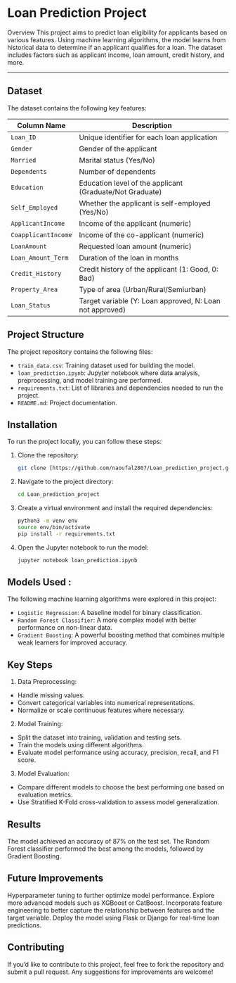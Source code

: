 # Loan Prediction Project

Overview
This project aims to predict loan eligibility for applicants based on various features. Using machine learning algorithms, the model learns from historical data to determine if an applicant qualifies for a loan. The dataset includes factors such as applicant income, loan amount, credit history, and more.

-------------------------------------------------------------------------------------------------------------------------------------------------------------------------------
## Dataset

The dataset contains the following key features:

| Column Name        | Description                                                     |
|--------------------|-----------------------------------------------------------------|
| `Loan_ID`          | Unique identifier for each loan application                     |
| `Gender`           | Gender of the applicant                                         |
| `Married`          | Marital status (Yes/No)                                         |
| `Dependents`       | Number of dependents                                            |
| `Education`        | Education level of the applicant (Graduate/Not Graduate)        |
| `Self_Employed`    | Whether the applicant is self-employed (Yes/No)                 |
| `ApplicantIncome`  | Income of the applicant (numeric)                               |
| `CoapplicantIncome`| Income of the co-applicant (numeric)                            |
| `LoanAmount`       | Requested loan amount (numeric)                                 |
| `Loan_Amount_Term` | Duration of the loan in months                                  |
| `Credit_History`   | Credit history of the applicant (1: Good, 0: Bad)               |
| `Property_Area`    | Type of area (Urban/Rural/Semiurban)                            |
| `Loan_Status`      | Target variable (Y: Loan approved, N: Loan not approved)        |


## Project Structure

The project repository contains the following files:

- `train_data.csv`: Training dataset used for building the model.
- `loan_prediction.ipynb`: Jupyter notebook where data analysis, preprocessing, and model training are performed.
- `requirements.txt`: List of libraries and dependencies needed to run the project.
- `README.md`: Project documentation.
## Installation

To run the project locally, you can follow these steps:

1. Clone the repository:

   ```bash
   git clone [https://github.com/naoufal2807/Loan_prediction_project.git
2. Navigate to the project directory:

   ```bash
   cd Loan_prediction_project

3. Create a virtual environment and install the required dependencies:

   ```bash
   python3 -m venv env
   source env/bin/activate
   pip install -r requirements.txt
4. Open the Jupyter notebook to run the model:
   ```bash
   jupyter notebook loan_prediction.ipynb

## Models Used :
The following machine learning algorithms were explored in this project:

- `Logistic Regression`: A baseline model for binary classification.
- `Random Forest Classifier`: A more complex model with better performance on non-linear data.
- `Gradient Boosting`: A powerful boosting method that combines multiple weak learners for improved accuracy.
## Key Steps
1. Data Preprocessing:

- Handle missing values.
- Convert categorical variables into numerical representations.
- Normalize or scale continuous features where necessary.
2. Model Training:

- Split the dataset into training, validation  and testing sets.
- Train the models using different algorithms.
- Evaluate model performance using accuracy, precision, recall, and F1 score.
3. Model Evaluation:

- Compare different models to choose the best performing one based on evaluation metrics.
- Use Stratified K-Fold cross-validation to assess model generalization.

## Results
The model achieved an accuracy of 87% on the test set. The Random Forest classifier performed the best among the models, followed by Gradient Boosting.

## Future Improvements 
Hyperparameter tuning to further optimize model performance.
Explore more advanced models such as XGBoost or CatBoost.
Incorporate feature engineering to better capture the relationship between features and the target variable.
Deploy the model using Flask or Django for real-time loan predictions.

## Contributing
If you’d like to contribute to this project, feel free to fork the repository and submit a pull request. Any suggestions for improvements are welcome!



